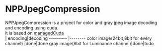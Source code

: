 
# NPPJpegCompression
NPPJpegCompression is a project for color and gray jpeg image decoding and encoding using cuda. <br>it is based on [managedCuda](https://github.com/kunzmi/managedCuda "managedCuda") <br>
  | encoding|decoding
--------- |--------
 color image(24bit,8bit for every channel) |done|done
 gray  image(8bit for Luminance channel)|done|todo
